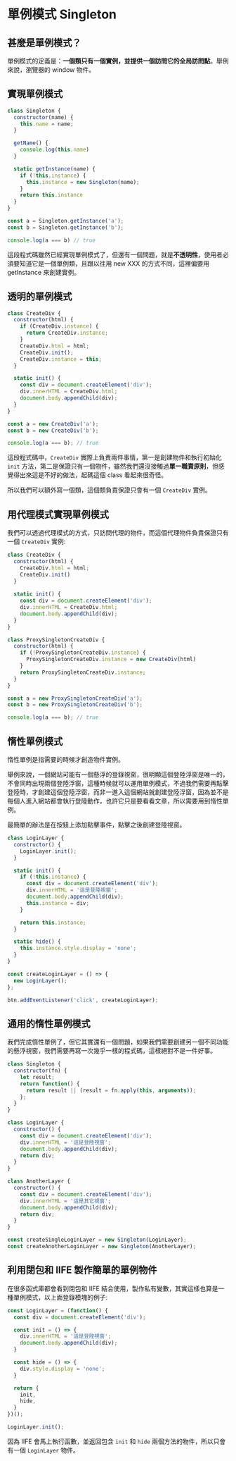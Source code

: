 # 單例模式 Singleton

## 甚麼是單例模式？
單例模式的定義是：**一個類只有一個實例，並提供一個訪問它的全局訪問點**。舉例來說，瀏覽器的 window 物件。

## 實現單例模式
```js
class Singleton {
  constructor(name) {
    this.name = name;
  }

  getName() {
    console.log(this.name)
  }

  static getInstance(name) {
    if (!this.instance) {
      this.instance = new Singleton(name);
    }
    return this.instance
  }
}

const a = Singleton.getInstance('a');
const b = Singleton.getInstance('b');

console.log(a === b) // true
```

這段程式碼雖然已經實現單例模式了，但還有一個問題，就是**不透明性**，使用者必須要知道它是一個單例類，且跟以往用 new XXX 的方式不同，這裡偏要用 getInstance 來創建實例。

## 透明的單例模式
```js
class CreateDiv {
  constructor(html) {
    if (CreateDiv.instance) {
      return CreateDiv.instance;
    }
    CreateDiv.html = html;
    CreateDiv.init();
    CreateDiv.instance = this;
  }

  static init() {
    const div = document.createElement('div');
    div.innerHTML = CreateDiv.html;
    document.body.appendChild(div);
  }
}

const a = new CreateDiv('a');
const b = new CreateDiv('b');

console.log(a === b); // true
```
這段程式碼中，`CreateDiv` 實際上負責兩件事情，第一是創建物件和執行初始化 `init` 方法，第二是保證只有一個物件，雖然我們還沒接觸過**單一職責原則**，但感覺得出來這是不好的做法，起碼這個 class 看起來很奇怪。

所以我們可以額外寫一個類，這個類負責保證只會有一個 `CreateDiv` 實例。

## 用代理模式實現單例模式
我們可以透過代理模式的方式，只訪問代理的物件，而這個代理物件負責保證只有一個 `CreateDiv` 實例:

```js
class CreateDiv {
  constructor(html) {
    CreateDiv.html = html;
    CreateDiv.init()
  }
  
  static init() {
    const div = document.createElement('div');
    div.innerHTML = CreateDiv.html;
    document.body.appendChild(div); 
  }
}

class ProxySingletonCreateDiv {
  constructor(html) {
    if (!ProxySingletonCreateDiv.instance) {
      ProxySingletonCreateDiv.instance = new CreateDiv(html)
    }
    return ProxySingletonCreateDiv.instance;
  }
}

const a = new ProxySingletonCreateDiv('a'); 
const b = new ProxySingletonCreateDiv('b'); 

console.log(a === b); // true
```

## 惰性單例模式
惰性單例是指需要的時候才創造物件實例。

舉例來說，一個網站可能有一個懸浮的登錄視窗，很明顯這個登陸浮窗是唯一的，不會同時出現兩個登陸浮窗，這種時候就可以運用單例模式，不過我們需要再點擊登陸時，才創建這個登陸浮窗，而非一進入這個網站就創建登陸浮窗，因為並不是每個人進入網站都會執行登陸動作，也許它只是要看看文章，所以需要用到惰性單例。

最簡單的辦法是在按鈕上添加點擊事件，點擊之後創建登陸視窗。
```js
class LoginLayer {
  constructor() {
    LoginLayer.init();
  }

  static init() {
    if (!this.instance) {
      const div = document.createElement('div');
      div.innerHTML = '這是登陸視窗';
      document.body.appendChild(div);
      this.instance = div;
    }

    return this.instance;
  }

  static hide() {
    this.instance.style.display = 'none';
  }
}

const createLoginLayer = () => {
  new LoginLayer();
};

btn.addEventListener('click', createLoginLayer);
```

## 通用的惰性單例模式
我們完成惰性單例了，但它其實還有一個問題，如果我們需要創建另一個不同功能的懸浮視窗，我們需要再寫一次幾乎一樣的程式碼，這樣絕對不是一件好事。

```js
class Singleton {
  constructor(fn) {
    let result;
    return function() {
      return result || (result = fn.apply(this, arguments));
    };
  }
}

class LoginLayer {
  constructor() {
    const div = document.createElement('div');
    div.innerHTML = '這是登陸視窗';
    document.body.appendChild(div);
    return div;
  }
}

class AnotherLayer {
  constructor() {
    const div = document.createElement('div');
    div.innerHTML = '這是其它視窗';
    document.body.appendChild(div);
    return div;
  }
}

const createSingleLoginLayer = new Singleton(LoginLayer);
const createAnotherLoginLayer = new Singleton(AnotherLayer);
```

## 利用閉包和 IIFE 製作簡單的單例物件
在很多函式庫都會看到閉包和 IIFE 結合使用，製作私有變數，其實這樣也算是一種單例模式，以上面登錄模塊的例子:

```js
const LoginLayer = (function() {
  const div = document.createElement('div');

  const init = () => {
    div.innerHTML = '這是登陸視窗';
    document.body.appendChild(div);
  }

  const hide = () => {
    div.style.display = 'none';
  }

  return {
    init,
    hide,
  }
})();

LoginLayer.init();
```
因為 IIFE 會馬上執行函數，並返回包含 `init` 和 `hide` 兩個方法的物件，所以只會有一個 `LoginLayer` 物件。